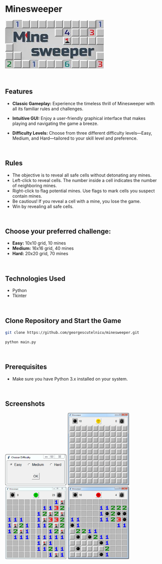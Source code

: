 # Minesweeper

![Header image](extras/B.jpg)


<br>

## Features
- **Classic Gameplay:** Experience the timeless thrill of Minesweeper with all its familiar rules and challenges.

- **Intuitive GUI:** Enjoy a user-friendly graphical interface that makes playing and navigating the game a breeze.

- **Difficulty Levels:** Choose from three different difficulty levels—Easy, Medium, and Hard—tailored to your skill level and preference.

<br>

## Rules
- The objective is to reveal all safe cells without detonating any mines.
- Left-click to reveal cells. The number inside a cell indicates the number of neighboring mines.
- Right-click to flag potential mines. Use flags to mark cells you suspect contain mines.
- Be cautious! If you reveal a cell with a mine, you lose the game.
- Win by revealing all safe cells.
<br>

## Choose your preferred challenge:
- **Easy:** 10x10 grid, 10 mines
- **Medium:** 16x16 grid, 40 mines
- **Hard:** 20x20 grid, 70 mines

<br>

## Technologies Used
- Python
- Tkinter

<br>

## Clone Repository and Start the Game
```bash
git clone https://github.com/georgescutelnicu/minesweeper.git
```
```bash
python main.py
```
<br>

## Prerequisites
- Make sure you have Python 3.x installed on your system.

<br>

## Screenshots
<img src="extras/D.png" width="200">
<img src="extras/N.png" width="200">
<img src="extras/W.png" width="200">
<img src="extras/L.png" width="200">
